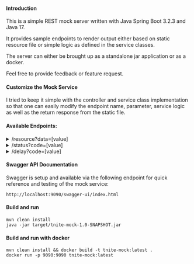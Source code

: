 #### Introduction

This is a simple REST mock server written with Java Spring Boot 3.2.3 and Java 17.

It provides sample endpoints to render output either based on static resource file or simple logic as defined in the service classes.

The server can either be brought up as a standalone jar application or as a docker.

Feel free to provide feedback or feature request.


#### Customize the Mock Service

I tried to keep it simple with the controller and service class implementation so that one can easily modify the endpoint name, parameter, service logic as well
as the return response from the static file.


#### Available Endpoints:


<details>
<summary>/resource?data=[value]</summary>

This mock service returns static response from the file located in `src/main/resources/data`


_Sample 1_

**curl "http://localhost:9090/resource?data=100"**


will return 

```console
[
 {"id":"100","name":"jack","age":"30"},
 {"id":"101","name":"jill","age":"32"}
]
```

_Sample 2_

**curl "http://localhost:9090/resource?data=200"**


will return

```console
[
 {"id":"200","name":"tom","age":"40"},
 {"id":"201","name":"jerry","age":"28"}
]
```

When request with a non existing file, the response will be reading from file `empty`

_Sample 3_

**curl "http://localhost:9090/resource?data=300"**


will return

```console
[]
```
</details>

<details>
<summary>/status?code=[value]</summary>

_Sample 1_


**curl "http://localhost:9090/status?code=200"**


will return status code 200 and the following response

```console
200 OK
```

_Sample 2_

**curl "http://localhost:9090/status?code=400"**


will return status code 400 and the following response

```console
400 BAD_REQUEST
```

</details>

<details>
<summary>/delay?code=[value]</summary>

_Sample 1_


**curl "http://localhost:9090/delay?ms=3000"**


will return response with 3000 milliseconds delay

```console
Response with delay of 3000 milliseconds
```
</details>

#### Swagger API Documentation

Swagger is setup and available via the following endpoint for quick reference and testing of the mock service:

`http://localhost:9090/swagger-ui/index.html`

#### Build and run
```console
mvn clean install
java -jar target/tnite-mock-1.0-SNAPSHOT.jar
```
#### Build and run with docker
```console
mvn clean install && docker build -t tnite-mock:latest .
docker run -p 9090:9090 tnite-mock:latest
```
